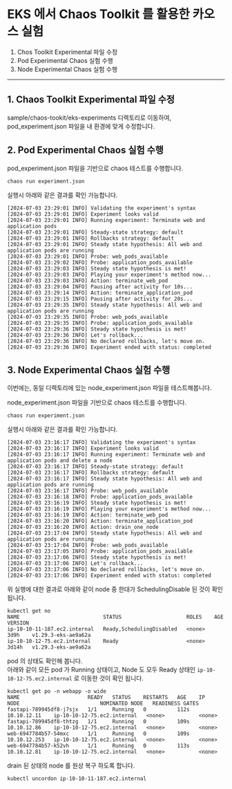 # EKS 에서 Chaos Toolkit 를 활용한 카오스 실험 

1. Chos Toolkit Experimental 파일 수정
2. Pod Experimental Chaos 실험 수행
3. Node Experimental Chaos 실험 수행

---
## 1. Chaos Toolkit Experimental 파일 수정

sample/chaos-tookit/eks-experiments 디렉토리로 이동하여, pod_experiment.json 파일을 내 환경에 맞게 수정합니다.  


## 2. Pod Experimental Chaos 실험 수행

pod_experiment.json 파일을 기반으로 chaos 테스트를 수행합니다.

```
chaos run experiment.json
```

실행시 아래와 같은 결과를 확인 가능합니다.  

```
[2024-07-03 23:29:01 INFO] Validating the experiment's syntax
[2024-07-03 23:29:01 INFO] Experiment looks valid
[2024-07-03 23:29:01 INFO] Running experiment: Terminate web and application pods
[2024-07-03 23:29:01 INFO] Steady-state strategy: default
[2024-07-03 23:29:01 INFO] Rollbacks strategy: default
[2024-07-03 23:29:01 INFO] Steady state hypothesis: All web and application pods are running
[2024-07-03 23:29:01 INFO] Probe: web_pods_available
[2024-07-03 23:29:02 INFO] Probe: application_pods_available
[2024-07-03 23:29:03 INFO] Steady state hypothesis is met!
[2024-07-03 23:29:03 INFO] Playing your experiment's method now...
[2024-07-03 23:29:03 INFO] Action: terminate_web_pod
[2024-07-03 23:29:04 INFO] Pausing after activity for 10s...
[2024-07-03 23:29:14 INFO] Action: terminate_application_pod
[2024-07-03 23:29:15 INFO] Pausing after activity for 20s...
[2024-07-03 23:29:35 INFO] Steady state hypothesis: All web and application pods are running
[2024-07-03 23:29:35 INFO] Probe: web_pods_available
[2024-07-03 23:29:35 INFO] Probe: application_pods_available
[2024-07-03 23:29:36 INFO] Steady state hypothesis is met!
[2024-07-03 23:29:36 INFO] Let's rollback...
[2024-07-03 23:29:36 INFO] No declared rollbacks, let's move on.
[2024-07-03 23:29:36 INFO] Experiment ended with status: completed
```


## 3. Node Experimental Chaos 실험 수행

이번에는, 동일 디렉토리에 있는 node_experiment.json 파일을 테스트해봅니다.

node_experiment.json 파일을 기반으로 chaos 테스트를 수행합니다.

```
chaos run experiment.json
```

실행시 아래와 같은 결과를 확인 가능합니다.  

```
[2024-07-03 23:16:17 INFO] Validating the experiment's syntax
[2024-07-03 23:16:17 INFO] Experiment looks valid
[2024-07-03 23:16:17 INFO] Running experiment: Terminate web and application pods and delete a node
[2024-07-03 23:16:17 INFO] Steady-state strategy: default
[2024-07-03 23:16:17 INFO] Rollbacks strategy: default
[2024-07-03 23:16:17 INFO] Steady state hypothesis: All web and application pods are running
[2024-07-03 23:16:17 INFO] Probe: web_pods_available
[2024-07-03 23:16:18 INFO] Probe: application_pods_available
[2024-07-03 23:16:19 INFO] Steady state hypothesis is met!
[2024-07-03 23:16:19 INFO] Playing your experiment's method now...
[2024-07-03 23:16:19 INFO] Action: terminate_web_pod
[2024-07-03 23:16:20 INFO] Action: terminate_application_pod
[2024-07-03 23:16:20 INFO] Action: drain_one_node
[2024-07-03 23:17:04 INFO] Steady state hypothesis: All web and application pods are running
[2024-07-03 23:17:04 INFO] Probe: web_pods_available
[2024-07-03 23:17:05 INFO] Probe: application_pods_available
[2024-07-03 23:17:06 INFO] Steady state hypothesis is met!
[2024-07-03 23:17:06 INFO] Let's rollback...
[2024-07-03 23:17:06 INFO] No declared rollbacks, let's move on.
[2024-07-03 23:17:06 INFO] Experiment ended with status: completed
```

위 실행에 대한 결과로 아래와 같이 node 중 한대가 SchedulingDisable 된 것이 확인 됩니다.

```
kubectl get no
NAME                           STATUS                     ROLES    AGE     VERSION
ip-10-10-11-187.ec2.internal   Ready,SchedulingDisabled   <none>   3d9h    v1.29.3-eks-ae9a62a
ip-10-10-12-75.ec2.internal    Ready                      <none>   3d14h   v1.29.3-eks-ae9a62a
```

pod 의 상태도 확인해 봅니다.  
아래와 같이 모든 pod 가 Running 상태이고, Node 도 모두 Ready 상태인 `ip-10-10-12-75.ec2.internal` 로 이동한 것이 확인 됩니다. 

```
kubectl get po -n webapp -o wide
NAME                      READY   STATUS    RESTARTS   AGE    IP             NODE                          NOMINATED NODE   READINESS GATES
fastapi-789945df8-j7sjx   1/1     Running   0          112s   10.10.12.11    ip-10-10-12-75.ec2.internal   <none>           <none>
fastapi-789945df8-thtzg   1/1     Running   0          109s   10.10.12.86    ip-10-10-12-75.ec2.internal   <none>           <none>
web-6947784b57-54mxc      1/1     Running   0          109s   10.10.12.253   ip-10-10-12-75.ec2.internal   <none>           <none>
web-6947784b57-k52vh      1/1     Running   0          113s   10.10.12.81    ip-10-10-12-75.ec2.internal   <none>           <none>
```

drain 된 상태의 node 를 원상 복구 하도록 합니다.  

```
kubectl uncordon ip-10-10-11-187.ec2.internal
```
